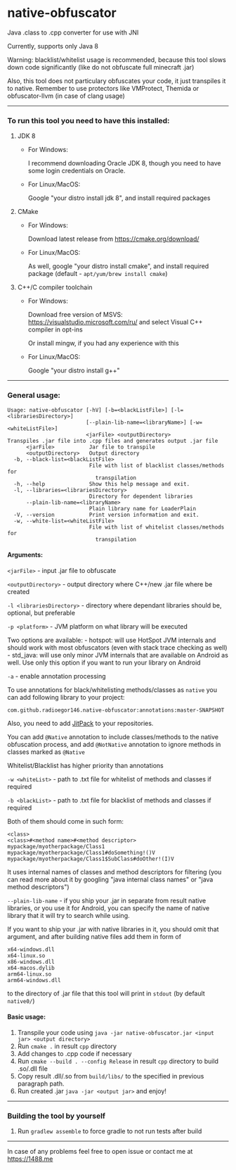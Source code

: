 # native-obfuscator
Java .class to .cpp converter for use with JNI

Currently, supports only Java 8

Warning: blacklist/whitelist usage is recommended, because this tool slows down code significantly (like do not obfuscate full minecraft .jar)

Also, this tool does not particulary obfuscates your code, it just transpiles it to native. Remember to use protectors like VMProtect, Themida or obfuscator-llvm (in case of clang usage)

---

### To run this tool you need to have this installed:
1. JDK 8

    - For Windows:
        
        I recommend downloading Oracle JDK 8, though you need to have some login credentials on Oracle.
    - For Linux/MacOS:
    
        Google "your distro install jdk 8", and install required packages
2. CMake
   
    - For Windows:
     
        Download latest release from https://cmake.org/download/
    
    - For Linux/MacOS:
    
        As well, google "your distro install cmake", and install required package (default - `apt/yum/brew install cmake`)
3. C++/C compiler toolchain

    - For Windows:
    
        Download free version of MSVS: https://visualstudio.microsoft.com/ru/
        and select Visual C++ compiler in opt-ins
      
        Or install mingw, if you had any experience with this
     
    - For Linux/MacOS:
        
        Google "your distro install g++"
      
---

### General usage:
```
Usage: native-obfuscator [-hV] [-b=<blackListFile>] [-l=<librariesDirectory>]
                         [--plain-lib-name=<libraryName>] [-w=<whiteListFile>]
                         <jarFile> <outputDirectory>
Transpiles .jar file into .cpp files and generates output .jar file
      <jarFile>           Jar file to transpile
      <outputDirectory>   Output directory
  -b, --black-list=<blackListFile>
                          File with list of blacklist classes/methods for
                            transpilation
  -h, --help              Show this help message and exit.
  -l, --libraries=<librariesDirectory>
                          Directory for dependent libraries
      --plain-lib-name=<libraryName>
                          Plain library name for LoaderPlain
  -V, --version           Print version information and exit.
  -w, --white-list=<whiteListFile>
                          File with list of whitelist classes/methods for
                            transpilation
```

#### Arguments:
`<jarFile>` - input .jar file to obfuscate

`<outputDirectory>` - output directory where C++/new .jar file where be created

`-l <librariesDirectory>` - directory where dependant libraries should be, optional, but preferable

`-p <platform>` - JVM platform on what library will be executed

Two options are available:
    - hotspot: will use HotSpot JVM internals and should work with most obfuscators (even with stack trace checking as well)
    - std_java: will use only minor JVM internals that are available on Android as well. Use only this option if you want to run your library on Android

`-a` - enable annotation processing

To use annotations for black/whitelisting methods/classes as `native` you can add following library to your project:

`com.github.radioegor146.native-obfuscator:annotations:master-SNAPSHOT`

Also, you need to add [JitPack](https://jitpack.io) to your repositories.

You can add `@Native` annotation to include classes/methods to the native obfuscation process, and add `@NotNative` annotation to ignore methods in classes marked as `@Native`

Whitelist/Blacklist has higher priority than annotations

`-w <whiteList>` - path to .txt file for whitelist of methods and classes if required

`-b <blackList>` - path to .txt file for blacklist of methods and classes if required

Both of them should come in such form:
```
<class>
<class>#<method name>#<method descriptor>
mypackage/myotherpackage/Class1
mypackage/myotherpackage/Class1#doSomething!()V
mypackage/myotherpackage/Class1$SubClass#doOther!(I)V
```
It uses internal names of classes and method descriptors for filtering (you can read more about it by googling "java internal class names" or "java method descriptors")

`--plain-lib-name` - if you ship your .jar in separate from result native libraries, or you use it for Android, you can specify the name of native library that it will try to search while using.

If you want to ship your .jar with native libraries in it, you should omit that argument, and after building native files add them in form of
```
x64-windows.dll
x64-linux.so
x86-windows.dll
x64-macos.dylib
arm64-linux.so
arm64-windows.dll
```
to the directory of .jar file that this tool will print in `stdout` (by default `native0/`)

#### Basic usage:
1. Transpile your code using `java -jar native-obfuscator.jar <input jar> <output directory>`
2. Run `cmake .` in result `cpp` directory
3. Add changes to .cpp code if necessary
4. Run `cmake --build . --config Release` in result `cpp` directory to build .so/.dll file
5. Copy result .dll/.so from `build/libs/` to the specified in previous paragraph path.
6. Run created .jar `java -jar <output jar>` and enjoy!

---

### Building the tool by yourself
1. Run `gradlew assemble` to force gradle to not run tests after build

---

In case of any problems feel free to open issue or contact me at https://1488.me
